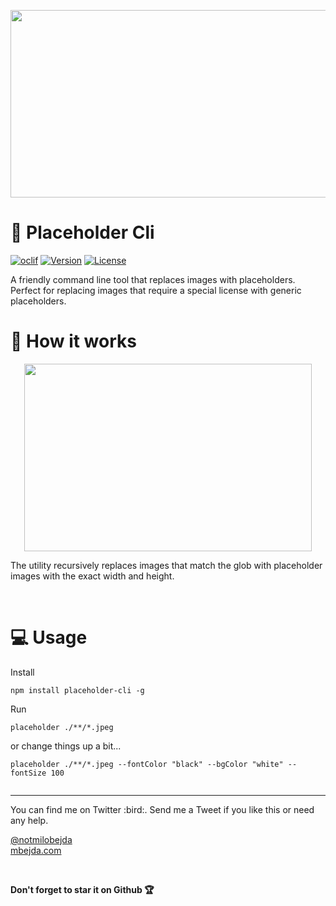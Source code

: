<p align="center">
  <img width="600" height="300" src="https://github.com/mbejda/placeholder-cli/blob/master/images/placeholder.png?raw=true">
</p>

# :rainbow: Placeholder Cli

[![oclif](https://img.shields.io/badge/cli-oclif-brightgreen.svg)](https://oclif.io)
[![Version](https://img.shields.io/npm/v/placeholder.svg)](https://npmjs.org/package/placeholder)
[![License](https://img.shields.io/npm/l/placeholder.svg)](https://github.com/mbejda/placeholder-cli/blob/master/package.json)



A friendly command line tool that replaces images with placeholders.
Perfect for replacing images that require a special license with generic placeholders. 


# :movie_camera: How it works

<p align="center">
  <img width="460" height="300" src="https://github.com/mbejda/placeholder-cli/blob/master/images/example.gif?raw=true">
</p>


The utility recursively replaces images that match the glob with placeholder images with the exact
width and height. 


<br>

# :computer: Usage
Install 
```
npm install placeholder-cli -g
```



Run 
```
placeholder ./**/*.jpeg
```
or change things up a bit...
```
placeholder ./**/*.jpeg --fontColor "black" --bgColor "white" --fontSize 100
  
```

<hr/>
You can find me on Twitter :bird:. 
Send me a Tweet if you like this or need any help. <br/>

[@notmilobejda](https://twitter.com/notmilobejda) <br>
[mbejda.com](https://mbejda.com) 

<br/>

**Don't forget to star it on Github :trophy:**


